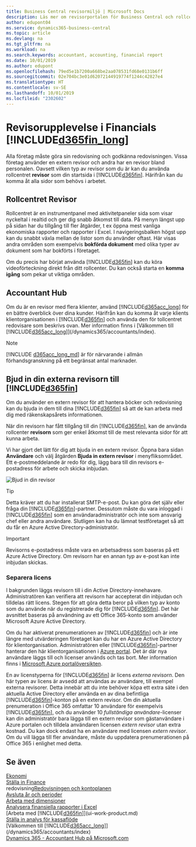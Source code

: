 ```yaml
---
title: Business Central revisormiljö | Microsoft Docs
description: Läs mer om revisorportalen för Business Central och rollcentret för revisor som stöder interna och externa revisorer i kundföretaget.
author: edupont04
ms.service: dynamics365-business-central
ms.topic: article
ms.devlang: na
ms.tgt_pltfrm: na
ms.workload: na
ms.search.keywords: accountant, accounting, financial report
ms.date: 10/01/2019
ms.author: edupont
ms.openlocfilehash: 79ed5e1b7200a668be2aa078531fd68e0131b6ff
ms.sourcegitcommit: 02e704bc3e01d62072144919774f1244c42827e4
ms.translationtype: HT
ms.contentlocale: sv-SE
ms.lasthandoff: 10/01/2019
ms.locfileid: "2302602"
---
```

# <a name="accountant-experiences-in-included365fin_longincludesd365fin_long_mdmd"></a>Revisorupplevelse i Financials [!INCLUDE[d365fin_long](includes/d365fin_long_md.md)]
Alla företag måste göra sin redovisning och godkänna redovisningen. Vissa företag använder en extern revisor och andra har en revisor bland personalen. Oavsett vilken typ av revisor som du är kan du använda rollcentret **revisor** som din startsida i [!INCLUDE[d365fin](includes/d365fin_md.md)]. Härifrån kan du komma åt alla sidor som behövs i arbetet.  

## <a name="accountant-role-center"></a>Rollcentret Revisor
Rollcentret är en instrumentpanel med aktivitetpaneler sida som visar nyckeltal i realtid och ger dig snabb åtkomst till data. På menyn längst upp på sidan har du tillgång till fler åtgärder, t ex öppna mest vanliga ekonomiska rapporter och rapporter i Excel. I navigeringsbalken högst upp kan du snabbt växla mellan de listor som du använder oftast. Här visas andra områden som exempelvis **bokförda dokument** med olika typer av dokument som har bokförts i företaget.  

Om du precis har börjat använda [!INCLUDE[d365fin](includes/d365fin_md.md)] kan du köra videoförteckning direkt från ditt rollcenter. Du kan också starta en **komma igång** som pekar ut viktiga områden.  

## <a name="accountant-hub"></a>Accountant Hub
Om du är en revisor med flera klienter, använd [!INCLUDE[d365acc_long](includes/d365acc_long_md.md)] för en bättre överblick över dina kunder. Härifrån kan du komma åt varje klients klientorganisationen i [!INCLUDE[d365fin](includes/d365fin_md.md)] och använda den för tollcentret redovisare som beskrivs ovan. Mer information finns i [Välkommen till [!INCLUDE[d365acc_long](includes/d365acc_long_md.md)]](/dynamics365/accountants/index).  

> [!NOTE]
> [!INCLUDE [d365acc_long_md](includes/d365acc_long_md.md)] är för närvarande i allmän förhandsgranskning på ett begränsat antal marknader.

## <a name="inviting-your-external-accountant-to-your-included365finincludesd365fin_mdmd"></a>Bjud in din externa revisorn till [!INCLUDE[d365fin](includes/d365fin_md.md)]
Om du använder en extern revisor för att hantera böcker och redovisning kan du bjuda in dem till dina [!INCLUDE[d365fin](includes/d365fin_md.md)] så att de kan arbeta med dig med räkenskapsårets informationen.

När din revisorn har fått tillgång till din [!INCLUDE[d365fin](includes/d365fin_md.md)], kan de använda rollcenter **revisorn** som ger enkel åtkomst till de mest relevanta sidor för att kunna arbeta.  

Vi har gjort det lätt för dig att bjuda in en extern revisor. Öppna bara sidan **Användare** och välj åtgärden **Bjuda in extern revisor** i menyfliksområdet. Ett e-postmeddelande är redo för dig, lägg bara till din revisors e-postadress för arbete och skicka inbjudan.  

![Bjud in din revisor](./media/finance-invite-accountant/invite-accountant.png)

> [!TIP]  
> Detta kräver att du har installerat SMTP-e-post. Du kan göra det själv eller fråga din [!INCLUDE[d365fin](includes/d365fin_md.md)]-partner. Dessutom måste du vara inloggad i [!INCLUDE[d365fin](includes/d365fin_md.md)] som en användaradministratör och inte som ansvarig chef eller andra användare. Slutligen kan ha du lämnat testföretaget så att du får en Azure Active Directory-administratör.  

> [!IMPORTANT]  
> Revisorns e-postadress måste vara en arbetsadress som baseras på ett Azure Active Directory. Om revisorn har en annan typ av e-post kan inte inbjudan skickas.  

### <a name="separate-license"></a>Separera licens
I bakgrunden läggs revisorn till i din Active Directory-innehavare. Administratören kan verifiera att revisorn har accepterat din inbjudan och tilldelas rätt licens. Stegen för att göra detta beror på vilken typ av konto som du använde när du registrerade dig för [!INCLUDE[d365fin](includes/d365fin_md.md)]. Det här avsnittet baseras på användning av ett Office 365-konto som använder Microsoft Azure Active Directory.  

Om du har aktiverat prenumerationen av [!INCLUDE[d365fin](includes/d365fin_md.md)] och är inte längre med utvärderingen företaget kan du har en Azure Active Directory för klientorganisation. Administratören eller [!INCLUDE[d365fin](includes/d365fin_md.md)]-partner hanterar den här klientorganisationen i [Azure portal](https://portal.azure.com). Det är där nya användare läggs till och licenser används och tas bort. Mer information finns i [Microsoft Azure portalöversikten](https://docs.microsoft.com/en-us/azure/azure-portal-overview).  

En av licenstyperna för [!INCLUDE[d365fin](includes/d365fin_md.md)] är licens *externa revisorn*. Den här typen av licens är avsedd att användas av användare, till exempel externa revisorer. Detta innebär att du inte behöver köpa ett extra säte i den aktuella Active Directory eller använda en av dina befintliga [!INCLUDE[d365fin](includes/d365fin_md.md)]-konton på en extern revisor. Om din aktuella prenumeration i Office 365 omfattar 10 användare för exempelvis [!INCLUDE[d365fin](includes/d365fin_md.md)], och du använder 10 *fullständiga användare*-licenser kan din administratör bara lägga till en extern revisor som gästanvändare i Azure portalen och tilldela användaren licensen *extern revisor* utan extra kostnad. Du kan dock endast ha en användare med licensen *extern revisor*. Om du vill lägga till fler användare, måste du uppdatera prenumerationen på Office 365 i enlighet med detta.

## <a name="see-also"></a>Se även
[Ekonomi](finance.md)  
[Ställa in Finance](finance-setup-finance.md)  
redovisning[Redovisningen och kontoplanen](finance-general-ledger.md)  
[Avsluta år och perioder](year-close-years-periods.md)  
[Arbeta med dimensioner](finance-dimensions.md)  
[Analysera finansiella rapporter i Excel](finance-analyze-excel.md)  
[Arbeta med [!INCLUDE[d365fin](includes/d365fin_md.md)]](ui-work-product.md)  
[Ställa in analys för kassaflöde](finance-setup-cash-flow-analyses.md)  
[Välkommen till [!INCLUDE[d365acc_long](includes/d365acc_long_md.md)]](/dynamics365/accountants/index)  
[Dynamics 365 - Accountant Hub på Microsoft.com](https://www.microsoft.com/en-us/dynamics365/financial-insights-for-accountants)  

